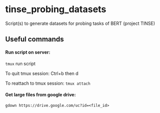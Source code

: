 # tinse_probing_datasets
Script(s) to generate datasets for probing tasks of BERT (project TINSE)

## Useful commands

#### Run script on server:
```tmux```
run script

To quit tmux session:
Ctrl+b then d

To reattach to tmux session:
```tmux attach```

#### Get large files from google drive:

```gdown https://drive.google.com/uc?id=<file_id>```